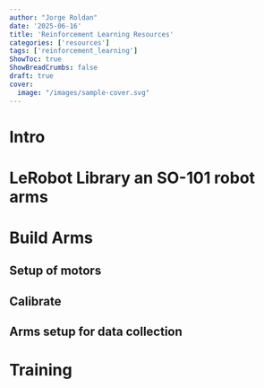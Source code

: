 ```yaml
---
author: "Jorge Roldan"
date: '2025-06-16'
title: 'Reinforcement Learning Resources'
categories: ['resources']
tags: ['reinforcement_learning']
ShowToc: true
ShowBreadCrumbs: false
draft: true
cover:
  image: "/images/sample-cover.svg"
---
```


# Intro


# LeRobot Library an SO-101 robot arms


# Build Arms
## Setup of motors

## Calibrate


## Arms setup for data collection


# Training 
